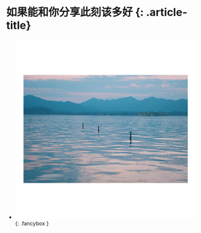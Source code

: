 # 如果能和你分享此刻该多好 {: .article-title}

<div class="grid cards" markdown>

- [![Image 3](8134ccc5-ba1a-4f77-a1fa-d120740decb0.jpg)](8134ccc5-ba1a-4f77-a1fa-d120740decb0.jpg){: .fancybox }


</div>